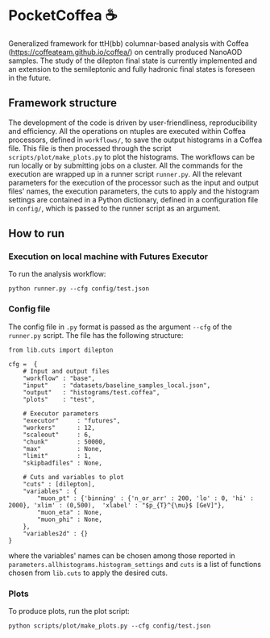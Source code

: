 # PocketCoffea :coffee:
Generalized framework for ttH(bb) columnar-based analysis with Coffea (https://coffeateam.github.io/coffea/) on centrally produced NanoAOD samples. The study of the dilepton final state is currently implemented and an extension to the semileptonic and fully hadronic final states is foreseen in the future.
## Framework structure
The development of the code is driven by user-friendliness, reproducibility and efficiency.
All the operations on ntuples are executed within Coffea processors, defined in `workflows/`, to save the output histograms in a Coffea file.
This file is then processed through the script `scripts/plot/make_plots.py` to plot the histograms.
The workflows can be run locally or by submitting jobs on a cluster. All the commands for the execution are wrapped up in a runner script `runner.py`.
All the relevant parameters for the execution of the processor such as the input and output files' names, the execution parameters, the cuts to apply and the histogram settings are contained in a Python dictionary, defined in a configuration file in `config/`, which is passed to the runner script as an argument.
## How to run
### Execution on local machine with Futures Executor
To run the analysis workflow:
~~~
python runner.py --cfg config/test.json
~~~
### Config file
The config file in `.py` format is passed as the argument `--cfg` of the `runner.py` script. The file has the following structure:
~~~
from lib.cuts import dilepton

cfg =  {
    # Input and output files
    "workflow" : "base",
    "input"    : "datasets/baseline_samples_local.json",
    "output"   : "histograms/test.coffea",
    "plots"    : "test",

    # Executor parameters
    "executor"     : "futures",
    "workers"      : 12,
    "scaleout"     : 6,
    "chunk"        : 50000,
    "max"          : None,
    "limit"        : 1,
    "skipbadfiles" : None,

    # Cuts and variables to plot
    "cuts" : [dilepton],
    "variables" : {
        "muon_pt" : {'binning' : {'n_or_arr' : 200, 'lo' : 0, 'hi' : 2000}, 'xlim' : (0,500),  'xlabel' : "$p_{T}^{\mu}$ [GeV]"},
        "muon_eta" : None,
        "muon_phi" : None,
    },
    "variables2d" : {}
}

~~~
where the variables' names can be chosen among those reported in `parameters.allhistograms.histogram_settings` and `cuts` is a list of functions chosen from `lib.cuts` to apply the desired cuts.
### Plots
To produce plots, run the plot script:
~~~
python scripts/plot/make_plots.py --cfg config/test.json
~~~
